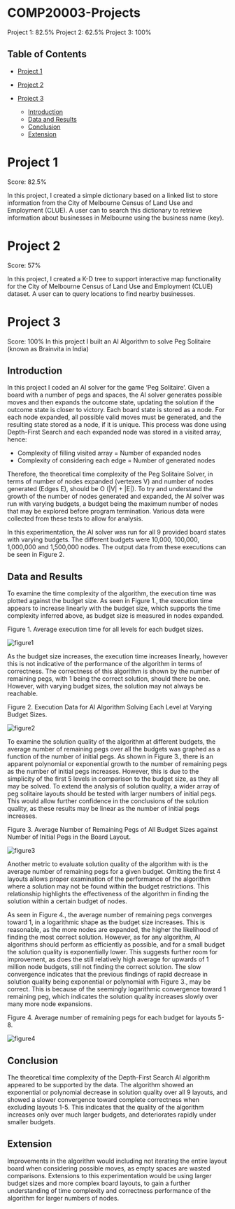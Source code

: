 # COMP20003-Projects
Project 1: 82.5% 
Project 2: 62.5% 
Project 3: 100% 

## Table of Contents
* [Project 1](#Project-1)
* [Project 2](#Project-2)
* [Project 3](#Project-3)

  * [Introduction](#Introduction)
  * [Data and Results](#Data-and-Results)
  * [Conclusion](#Conclusion)
  * [Extension](#Extension)


# Project 1
Score: 82.5%

In this project, I created a simple dictionary based on a linked list to store information from the City of Melbourne Census of Land Use and Employment (CLUE). A user can to search this dictionary to retrieve information about businesses in Melbourne using the business name (key).

# Project 2
Score: 57%

In this project, I created a K-D tree to support interactive map functionality for the City of Melbourne Census of Land Use and Employment (CLUE) dataset. A user can to query locations to find nearby businesses.

# Project 3
Score: 100%
In this project I built an AI Algorithm to solve Peg Solitaire (known as Brainvita in India)

## Introduction
In this project I coded an AI solver for the game ‘Peg Solitaire’. Given a board with a number of pegs and spaces, the AI solver generates possible moves and then expands the outcome state, updating the solution if the outcome state is closer to victory. Each board state is stored as a node. For each node expanded, all possible valid moves must be generated, and the resulting state stored as a node, if it is unique. This process was done using Depth-First Search and each expanded node was stored in a visited array, hence:

-	Complexity of filling visited array = Number of expanded nodes
-	Complexity of considering each edge = Number of generated nodes

Therefore, the theoretical time complexity of the Peg Solitaire Solver, in terms of number of nodes expanded (vertexes V) and number of nodes generated (Edges E), should be O (|V| + |E|). To try and understand the growth of the number of nodes generated and expanded, the AI solver was run with varying budgets, a budget being the maximum number of nodes that may be explored before program termination. Various data were collected from these tests to allow for analysis. 

In this experimentation, the AI solver was run for all 9 provided board states with varying budgets. The different budgets were 10,000, 100,000, 1,000,000 and 1,500,000 nodes. The output data from these executions can be seen in Figure 2. 

## Data and Results
To examine the time complexity of the algorithm, the execution time was plotted against the budget size. As seen in Figure 1., the execution time appears to increase linearly with the budget size, which supports the time complexity inferred above, as budget size is measured in nodes expanded.

Figure 1. Average execution time for all levels for each budget sizes.

![figure1](Assignment3/images/figure1.png)

As the budget size increases, the execution time increases linearly, however this is not indicative of the performance of the algorithm in terms of correctness. The correctness of this algorithm is shown by the number of remaining pegs, with 1 being the correct solution, should there be one. However, with varying budget sizes, the solution may not always be reachable. 

Figure 2. Execution Data for AI Algorithm Solving Each Level at Varying Budget Sizes.

![figure2](Assignment3/images/figure2.png)

To examine the solution quality of the algorithm at different budgets, the average number of remaining pegs over all the budgets was graphed as a function of the number of initial pegs. As shown in Figure 3., there is an apparent polynomial or exponential growth to the number of remaining pegs as the number of initial pegs increases. However, this is due to the simplicity of the first 5 levels in comparison to the budget size, as they all may be solved. To extend the analysis of solution quality, a wider array of peg solitaire layouts should be tested with larger numbers of initial pegs. This would allow further confidence in the conclusions of the solution quality, as these results may be linear as the number of initial pegs increases.

Figure 3. Average Number of Remaining Pegs of All Budget Sizes against Number of Initial Pegs in the Board Layout.

![figure3](Assignment3/images/figure3.png)

Another metric to evaluate solution quality of the algorithm with is the average number of remaining pegs for a given budget. Omitting the first 4 layouts allows proper examination of the performance of the algorithm where a solution may not be found within the budget restrictions. This relationship highlights the effectiveness of the algorithm in finding the solution within a certain budget of nodes.

As seen in Figure 4., the average number of remaining pegs converges toward 1, in a logarithmic shape as the budget size increases. This is reasonable, as the more nodes are expanded, the higher the likelihood of finding the most correct solution. However, as for any algorithm, AI algorithms should perform as efficiently as possible, and for a small budget the solution quality is exponentially lower. This suggests further room for improvement, as does the still relatively high average for upwards of 1 million node budgets, still not finding the correct solution. The slow convergence indicates that the previous findings of rapid decrease in solution quality being exponential or polynomial with Figure 3., may be correct. This is because of the seemingly logarithmic convergence toward 1 remaining peg, which indicates the solution quality increases slowly over many more node expansions.

Figure 4. Average number of remaining pegs for each budget for layouts 5-8.

![figure4](Assignment3/images/figure4.png)

## Conclusion
The theoretical time complexity of the Depth-First Search AI algorithm appeared to be supported by the data. The algorithm showed an exponential or polynomial decrease in solution quality over all 9 layouts, and showed a slower convergence toward complete correctness when excluding layouts 1-5. This indicates that the quality of the algorithm increases only over much larger budgets, and deteriorates rapidly under smaller budgets. 

## Extension
Improvements in the algorithm would including not iterating the entire layout board when considering possible moves, as empty spaces are wasted comparisons. Extensions to this experimentation would be using larger budget sizes and more complex board layouts, to gain a further understanding of time complexity and correctness performance of the algorithm for larger numbers of nodes. 
